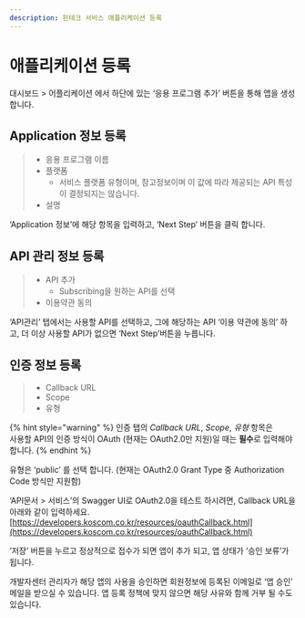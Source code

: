 ```yaml
---
description: 핀테크 서비스 애플리케이션 등록
---
```


# 애플리케이션 등록

대시보드 &gt; 어플리케이션 에서 하단에 있는 ‘응용 프로그램 추가’ 버튼을 통해 앱을 생성 합니다.

## Application 정보 등록

> * 응용 프로그램 이름
> * 플랫폼 
>   * 서비스 플랫폼 유형이며, 참고정보이며 이 값에 따라 제공되는 API 특성이 결정되지는 않습니다.
> * 설명

‘Application 정보’에 해당 항목을 입력하고, ‘Next Step’ 버튼을 클릭 합니다.

## API 관리 정보 등록

> * API 추가 
>   * Subscribing을 원하는 API를 선택
> * 이용약관 동의

‘API관리’ 탭에서는 사용할 API를 선택하고, 그에 해당하는 API ‘이용 약관에 동의’ 하고, 더 이상 사용할 API가 없으면 ‘Next Step’버튼을 누릅니다.

## 인증 정보 등록

> * Callback URL
> * Scope
> * 유형

{% hint style="warning" %}
인증 탭의 _Callback URL_, _Scope_, _유형_ 항목은   
사용할 API의 인증 방식이 OAuth \(현재는 OAuth2.0만 지원\)일 때는 **필수**로 입력해야 합니다.
{% endhint %}

유형은 ‘public’ 를 선택 합니다. \(현재는 OAuth2.0 Grant Type 중 Authorization Code 방식만 지원함\)

 ‘API문서 &gt; 서비스’의 Swagger UI로 OAuth2.0을 테스트 하시려면, Callback URL을 아래와 같이 입력하세요. [https://developers.koscom.co.kr/resources/oauthCallback.html](https://developers.koscom.co.kr/resources/oauthCallback.html)

‘저장’ 버튼을 누르고 정상적으로 접수가 되면 앱이 추가 되고, 앱 상태가 ‘승인 보류’가 됩니다.

 개발자센터 관리자가 해당 앱의 사용을 승인하면 회원정보에 등록된 이메일로 ‘앱 승인’ 메일을 받으실 수 있습니다. 앱 등록 정책에 맞지 않으면 해당 사유와 함께 거부 될 수도 있습니다. 

